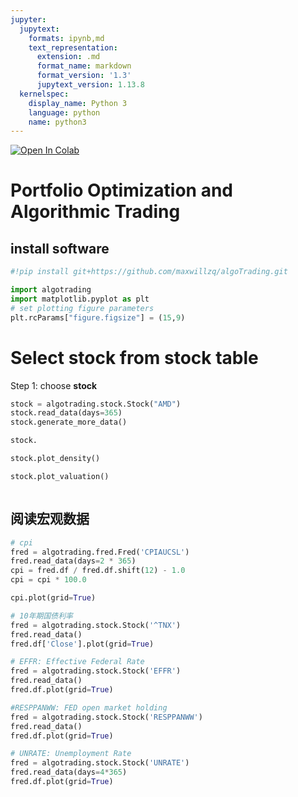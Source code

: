 ```yaml
---
jupyter:
  jupytext:
    formats: ipynb,md
    text_representation:
      extension: .md
      format_name: markdown
      format_version: '1.3'
      jupytext_version: 1.13.8
  kernelspec:
    display_name: Python 3
    language: python
    name: python3
---
```


<!-- #region colab_type="text" id="view-in-github" -->
<a href="https://colab.research.google.com/github/maxwillzq/algoTrading/blob/main/Chapter_1_stock_plotting_and_visualization.ipynb" target="_parent"><img src="https://colab.research.google.com/assets/colab-badge.svg" alt="Open In Colab"/></a>
<!-- #endregion -->

<!-- #region id="8uM_VEGRu2O9" -->
# Portfolio Optimization and Algorithmic Trading
<!-- #endregion -->

<!-- #region id="8kdijMXloeeL" -->
## install software
<!-- #endregion -->

```python colab={"base_uri": "https://localhost:8080/"} id="A5FZMPqeoglP" outputId="2b3fd09c-cb78-4796-ed07-dd85e111255f"
#!pip install git+https://github.com/maxwillzq/algoTrading.git
```

```python
import algotrading
import matplotlib.pyplot as plt
# set plotting figure parameters
plt.rcParams["figure.figsize"] = (15,9)
```

<!-- #region id="hKhY2AKSidJE" -->
# Select stock from stock table

Step 1: choose **stock**
<!-- #endregion -->

```python id="cNQyznM2CW20"
stock = algotrading.stock.Stock("AMD")
stock.read_data(days=365)
stock.generate_more_data()
```

```python
stock.
```

```python colab={"base_uri": "https://localhost:8080/", "height": 850} id="WboV_3_cCsWO" outputId="b1fd386c-3b3e-4bb3-f00f-d16eba1bc697"
stock.plot_density()
```

```python
stock.plot_valuation()
```

```python

```

## 阅读宏观数据

```python
# cpi
fred = algotrading.fred.Fred('CPIAUCSL')
fred.read_data(days=2 * 365)
cpi = fred.df / fred.df.shift(12) - 1.0
cpi = cpi * 100.0
```

```python
cpi.plot(grid=True)
```

```python id="H6HLPMZ6CzvL"
# 10年期国债利率
fred = algotrading.stock.Stock('^TNX')
fred.read_data()
fred.df['Close'].plot(grid=True)

```

```python id="1AILiZWi7Vpz"
# EFFR: Effective Federal Rate
fred = algotrading.stock.Stock('EFFR')
fred.read_data()
fred.df.plot(grid=True)

```

```python
#RESPPANWW: FED open market holding
fred = algotrading.stock.Stock('RESPPANWW')
fred.read_data()
fred.df.plot(grid=True)

```

```python
# UNRATE: Unemployment Rate
fred = algotrading.stock.Stock('UNRATE')
fred.read_data(days=4*365)
fred.df.plot(grid=True)

```
